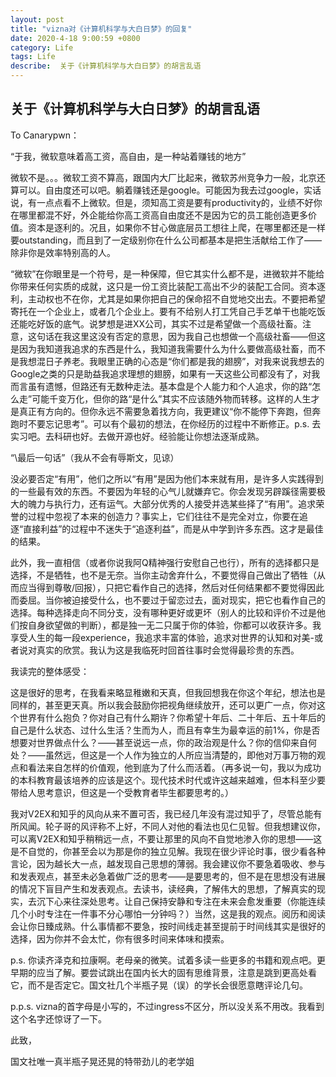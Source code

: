 ```yaml
---
layout: post
title: "vizna对《计算机科学与大白日梦》的回复"
date: 2020-4-18 9:00:59 +0800
category: Life
tags: Life
describe:  关于《计算机科学与大白日梦》的胡言乱语
---
```


## 关于《计算机科学与大白日梦》的胡言乱语



To Canarypwn：




“于我，微软意味着高工资，高自由，是一种站着赚钱的地方”

微软不是。。。微软工资不算高，跟国内大厂比起来，微软苏州竞争力一般，北京还算可以。自由度还可以吧。躺着赚钱还是google。可能因为我去过google，实话说，有一点点看不上微软。但是，须知高工资是要有productivity的，业绩不好你在哪里都混不好，外企能给你高工资高自由度还不是因为它的员工能创造更多价值。资本是逐利的。况且，如果你不甘心做底层员工想往上爬，在哪里都还是一样要outstanding，而且到了一定级别你在什么公司都基本是把生活献给工作了——除非你是效率特别高的人。

“微软”在你眼里是一个符号，是一种保障，但它其实什么都不是，进微软并不能给你带来任何实质的成就，这只是一份工资比装配工高出不少的装配工合同。资本逐利，主动权也不在你，尤其是如果你把自己的保命招不自觉地交出去。不要把希望寄托在一个企业上，或者几个企业上。要有不给别人打工凭自己手艺单干也能吃饭还能吃好饭的底气。说梦想是进XX公司，其实不过是希望做一个高级社畜。注意，这句话在我这里这没有否定的意思，因为我自己也想做一个高级社畜——但这是因为我知道我追求的东西是什么，我知道我需要什么为什么要做高级社畜，而不是我想混日子养老。我眼里正确的心态是“你们都是我的翅膀”，对我来说我想去的Google之类的只是助益我追求理想的翅膀，如果有一天这些公司都没有了，对我而言虽有遗憾，但路还有无数种走法。基本盘是个人能力和个人追求，你的路“怎么走”可能千变万化，但你的路“是什么”其实不应该随外物而转移。这样的人生才是真正有方向的。但你永远不需要急着找方向，我更建议“你不能停下奔跑，但奔跑时不要忘记思考”。可以有个最初的想法，在你经历的过程中不断修正。p.s. 去实习吧。去科研也好。去做开源也好。经验能让你想法逐渐成熟。

“\最后一句话”（我从不会有辱斯文，见谅）

没必要否定“有用”，他们之所以“有用”是因为他们本来就有用，是许多人实践得到的一些最有效的东西。不要因为年轻的心气儿就嫌弃它。你会发现另辟蹊径需要极大的魄力与执行力，还有运气。大部分优秀的人接受并选某些择了“有用”。追求荣誉的过程中忽视了本来的创造力？事实上，它们往往不是完全对立，你要在追逐“直接利益”的过程中不迷失于“追逐利益”，而是从中学到许多东西。这才是最佳的结果。

此外，我一直相信（或者你说我阿Q精神强行安慰自己也行），所有的选择都只是选择，不是牺牲，也不是无奈。当你主动舍弃什么，不要觉得自己做出了牺牲（从而应当得到尊敬/回报），只把它看作自己的选择，然后对任何结果都不要觉得因此而委屈。当你被迫接受什么，也不要过于留恋过去，面对现实，把它也看作自己的选择。每种选择走向不同分支，没有哪种更好或更坏（别人的比较和评价不过是他们按自身欲望做的判断），都是独一无二只属于你的体验，你都可以收获许多。我享受人生的每一段experience，我追求丰富的体验，追求对世界的认知和对美-或者说对真实的欣赏。我认为这是我临死时回首往事时会觉得最珍贵的东西。

我读完的整体感受：

这是很好的思考，在我看来略显稚嫩和天真，但我回想我在你这个年纪，想法也是同样的，甚至更天真。所以我会鼓励你把视角继续放开，还可以更广一点，你对这个世界有什么抱负？你对自己有什么期许？你希望十年后、二十年后、五十年后的自己是什么状态、过什么生活？生而为人，而且有幸生为最幸运的前1%，你是否想要对世界做点什么？——甚至说远一点，你的政治观是什么？你的信仰来自何处？——虽然远，但这是一个人作为独立的人所应当清楚的，即他对万事万物的观点和看法来自怎样的价值观，他到底为了什么而活着。（再多说一句，我以为成功的本科教育最该培养的应该是这个。现代技术时代或许这越来越难，但本科至少要带给人思考意识，但这是一个受教育者毕生都要思考的。）

我对V2EX和知乎的风向从来不置可否，我已经几年没有混过知乎了，尽管总能有所风闻。轮子哥的风评称不上好，不同人对他的看法也见仁见智。但我想建议你，可以离V2EX和知乎稍稍远一点，不要让那里的风向不自觉地渗入你的思想——这是不自觉的，你甚至会以为那是你的独立见解。我现在很少评论时事，很少看各种言论，因为越长大一点，越发现自己思想的薄弱。我会建议你不要急着吸收、参与和发表观点，甚至未必急着做广泛的思考——是要思考的，但不是在思想没有进展的情况下盲目产生和发表观点。去读书，读经典，了解伟大的思想，了解真实的现实，去沉下心来往深处思考。让自己保持安静和专注在未来会愈发重要（你能连续几个小时专注在一件事不分心哪怕一分钟吗？）当然，这是我的观点。阅历和阅读会让你日臻成熟。什么事情都不要急，按时间线走甚至提前于时间线其实是很好的选择，因为你并不会太忙，你有很多时间来体味和摸索。

p.s. 你读齐泽克和拉康啊。老母亲的微笑。试着多读一些更多的书籍和观点吧。更早期的应当了解。要尝试跳出在国内长大的固有思维背景，注意是跳到更高处看它，而不是否定它。国文社几个半瓶子晃（误）的学长会很愿意瞎评论几句。

p.p.s. vizna的首字母是小写的，不过ingress不区分，所以没关系不用改。我看到这个名字还惊讶了一下。




此致，

国文社唯一真半瓶子晃还晃的特带劲儿的老学姐